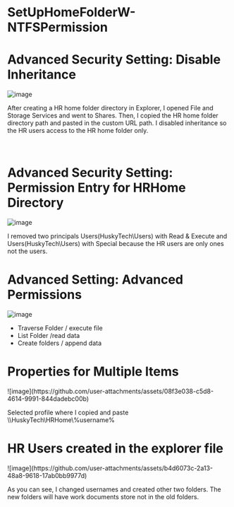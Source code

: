 # SetUpHomeFolderW-NTFSPermission

<h1>Advanced Security Setting: Disable Inheritance</h1>

![image](https://github.com/user-attachments/assets/e54be792-b8d5-4de5-9a67-433e3b2c3dee)

<p>
  After creating a HR home folder directory in Explorer, I opened File and Storage Services and went to Shares.
  Then, I copied the HR home folder directory path and pasted in the custom URL path. I disabled inheritance so the HR users access to the HR home folder only.
</p>

<br>

<h1>Advanced Security Setting: Permission Entry for HRHome Directory</h1>

![image](https://github.com/user-attachments/assets/ed2de5a9-ce52-47bf-ad15-46461a1edf7c)

<p>
  I removed two principals Users(HuskyTech\Users) with Read & Execute and Users(HuskyTech\Users) with Special
  because the HR users are only ones not the users.
  
</p>

<h1>Advanced Setting: Advanced Permissions</h1>

![image](https://github.com/user-attachments/assets/8bfb5a54-b5a8-46a9-a4b6-2b6d7737d6a0)

<p>
  <ul>
    <li>Traverse Folder / execute file</li>
    <li>List Folder /read data</li>
    <li>Create folders / append data</li>
  </ul>
</p>

<h1>Properties for Multiple Items</h1>
![image](https://github.com/user-attachments/assets/08f3e038-c5d8-4614-9991-844dadebc00b)
<p>
  Selected profile where I copied and paste \\HuskyTech\HRHome\%username%
</p>

<h1>HR Users created in the explorer file</h1>
![image](https://github.com/user-attachments/assets/b4d6073c-2a13-48a8-9618-17ab0bb9977d)

<p>
  As you can see, I changed usernames and created other two folders. The new folders will have work documents store not in the old folders.
</p>
